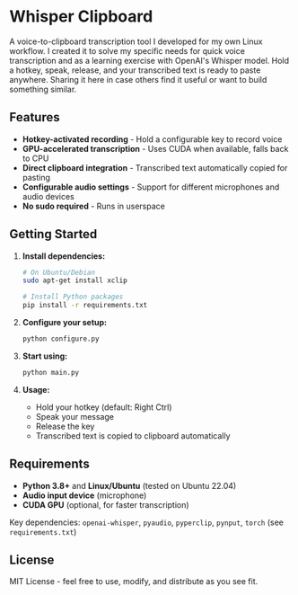 # Whisper Clipboard

A voice-to-clipboard transcription tool I developed for my own Linux workflow. I created it to solve my specific needs for quick voice transcription and as a learning exercise with OpenAI's Whisper model. Hold a hotkey, speak, release, and your transcribed text is ready to paste anywhere. Sharing it here in case others find it useful or want to build something similar.

## Features

- **Hotkey-activated recording** - Hold a configurable key to record voice
- **GPU-accelerated transcription** - Uses CUDA when available, falls back to CPU
- **Direct clipboard integration** - Transcribed text automatically copied for pasting
- **Configurable audio settings** - Support for different microphones and audio devices
- **No sudo required** - Runs in userspace

## Getting Started

1. **Install dependencies:**
   ```bash
   # On Ubuntu/Debian
   sudo apt-get install xclip

   # Install Python packages
   pip install -r requirements.txt
   ```

2. **Configure your setup:**
   ```bash
   python configure.py
   ```

3. **Start using:**
   ```bash
   python main.py
   ```

4. **Usage:**
   - Hold your hotkey (default: Right Ctrl)
   - Speak your message
   - Release the key
   - Transcribed text is copied to clipboard automatically

## Requirements

- **Python 3.8+** and **Linux/Ubuntu** (tested on Ubuntu 22.04)
- **Audio input device** (microphone)
- **CUDA GPU** (optional, for faster transcription)

Key dependencies: `openai-whisper`, `pyaudio`, `pyperclip`, `pynput`, `torch` (see `requirements.txt`)

## License

MIT License - feel free to use, modify, and distribute as you see fit.